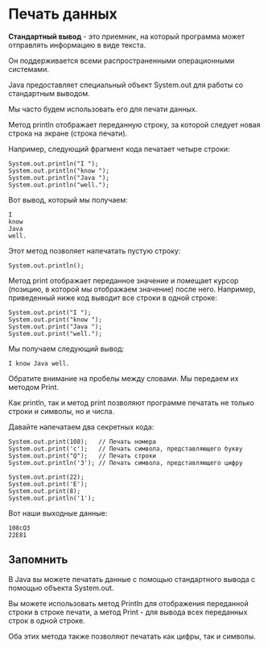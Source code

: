 # Печать данных
**Стандартный вывод** - это приемник, на который программа может отправлять информацию в виде текста. 

Он поддерживается всеми распространенными операционными системами. 

Java предоставляет специальный объект System.out для работы со стандартным выводом. 

Мы часто будем использовать его для печати данных.

Метод println отображает переданную строку, за которой следует новая строка на экране (строка печати). 

Например, следующий фрагмент кода печатает четыре строки:

```
System.out.println("I ");
System.out.println("know ");
System.out.println("Java ");
System.out.println("well.");
```

Вот вывод, который мы получаем:

```
I
know
Java
well.
```

Этот метод позволяет напечатать пустую строку:

```
System.out.println();
```

Метод print отображает переданное значение и помещает курсор (позицию, в которой мы отображаем значение) после него. 
Например, приведенный ниже код выводит все строки в одной строке:

```
System.out.print("I ");
System.out.print("know ");
System.out.print("Java ");
System.out.print("well.");
```

Мы получаем следующий вывод:

```
I know Java well.
```

Обратите внимание на пробелы между словами. Мы передаем их методом Print.

Как println, так и метод print позволяют программе печатать не только строки и символы, но и числа.

Давайте напечатаем два секретных кода:

```
System.out.print(108);   // Печать номера
System.out.print('c');   // Печать символа, представляющего букву
System.out.print("Q");   // Печать строки
System.out.println('3'); // Печать символа, представляющего цифру

System.out.print(22);
System.out.print('E');
System.out.print(8);
System.out.println('1');
```

Вот наши выходные данные:

```
108cQ3
22E81
```

## Запомнить
В Java вы можете печатать данные с помощью стандартного вывода с помощью объекта System.out. 

Вы можете использовать метод Println для отображения переданной строки в строке печати, а метод Print - для вывода всех переданных строк в одной строке. 

Оба этих метода также позволяют печатать как цифры, так и символы.